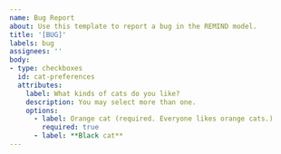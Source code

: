 ```yaml
---
name: Bug Report
about: Use this template to report a bug in the REMIND model.
title: '[BUG]'
labels: bug
assignees: ''
body:
- type: checkboxes
  id: cat-preferences
  attributes:
    label: What kinds of cats do you like?
    description: You may select more than one.
    options:
      - label: Orange cat (required. Everyone likes orange cats.)
        required: true
      - label: **Black cat**
---
```


